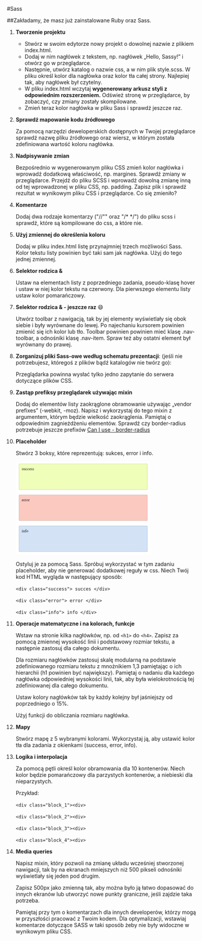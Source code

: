 #Sass

##Zakładamy, że masz już zainstalowane Ruby oraz Sass.

1. **Tworzenie projektu**

	* Stwórz w swoim edytorze nowy projekt o dowolnej nazwie z plikiem index.html. 
	* Dodaj w nim nagłówek z tekstem, np. nagłówek „Hello, Sassy!” i otwórz go w przeglądarce.
	* Następnie, utwórz katalog o nazwie css, a w nim plik style.scss.  W pliku określ kolor dla nagłówka oraz kolor tła całej strony. Najlepiej tak, aby nagłówek był czytelny. 
	* W pliku index.html wczytaj **wygenerowany arkusz styli z odpowiednim rozszerzeniem.** Odśwież stronę w przeglądarce, by zobaczyć, czy zmiany zostały skompilowane.
	* Zmień teraz kolor nagłówka w pliku Sass i sprawdź jeszcze raz.

2. **Sprawdź mapowanie kodu źródłowego**

	Za pomocą narzędzi deweloperskich dostępnych w Twojej przeglądarce sprawdź nazwę pliku źródłowego oraz wiersz, w którym została zdefiniowana wartość koloru nagłówka.
 
3. **Nadpisywanie zmian**

	Bezpośrednio w wygenerowanym pliku CSS zmień kolor nagłówka i wprowadź dodatkową właściwość, np. margines. Sprawdź zmiany w przeglądarce. Przejdź do pliku SCSS i wprowadź dowolną zmianę inną od tej wprowadzonej w pliku CSS, np. padding. Zapisz plik i sprawdź rezultat w wynikowym pliku CSS i przeglądarce. Co się zmieniło? 

4. **Komentarze**

	Dodaj dwa rodzaje komentarzy ("//"" oraz "/*  */") do pliku scss i sprawdź, które są kompilowane do css, a które nie.

5. **Użyj zmiennej do określenia koloru**

	Dodaj w pliku index.html listę przynajmniej trzech możliwości Sass. Kolor tekstu listy powinien być taki sam jak nagłówka. Użyj do tego jednej zmiennej.

6. **Selektor rodzica &**

	Ustaw na elementach listy z poprzedniego zadania, pseudo-klasę hover i ustaw w niej kolor tekstu na czerwony. Dla pierwszego elementu listy ustaw kolor pomarańczowy.

7. **Selektor rodzica & - jeszcze raz** :smile:

	Utwórz toolbar z nawigacją, tak by jej elementy wyświetlały się obok siebie i były wyrównane do lewej. Po najechaniu kursorem powinien zmienić się ich kolor lub tło. Toolbar powinien powinien mieć klasę .nav-toolbar, a odnośniki klasę .nav-item. Spraw też aby ostatni element był wyrównany do prawej.

8. **Zorganizuj pliki Sass-owe według schematu prezentacji**: (jeśli nie potrzebujesz, któregoś z plików bądź katalogów nie twórz go):

	Przeglądarka powinna wysłać tylko jedno zapytanie do serwera dotyczące plików CSS.

9. **Zastąp prefiksy przeglądarek używając mixin**

	Dodaj do elementów listy zaokrąglone obramowanie używając „vendor prefixes” (-webkit, -moz). Napisz i wykorzystaj do tego mixin z argumentem, którym będzie wielkość zaokrąglenia. Pamiętaj o odpowiednim zagnieżdżeniu elementów. 
	Sprawdź czy border-radius potrzebuje jeszcze prefixów [Can I use - border-radius](http://caniuse.com/#search=border-radius)
	
10. **Placeholder**

	Stwórz 3 boksy, które reprezentują: sukces, error i info. 

	![Placeholder](images/placeholder.jpg)

	Ostyluj je za pomocą Sass. Spróbuj wykorzystać w tym zadaniu placeholder, aby nie generować dodatkowej reguły w css. Niech Twój kod HTML wygląda w następujący sposób:

	```<div class="success"> succes </div>```

	```<div class="error"> error </div>```

	```<div class="info"> info </div>```
	

11. **Operacje matematyczne i na kolorach, funkcje**

	Wstaw na stronie kilka nagłówków, np. od ```<h1>``` do ```<h4>```. Zapisz za pomocą zmiennej wysokość linii i podstawowy rozmiar tekstu, a następnie zastosuj dla całego dokumentu.

	Dla rozmiaru nagłówków zastosuj skalę modularną na podstawie zdefiniowanego rozmiaru tekstu z mnożnikiem 1,3 pamiętając o ich hierarchii (h1 powinien być największy). Pamiętaj o nadaniu dla każdego nagłówka odpowiedniej wysokości linii, tak, aby była wielokrotnością tej zdefiniowanej dla całego dokumentu.

	Ustaw kolory nagłówków tak by każdy kolejny był jaśniejszy od poprzedniego o 15%.
	
	Użyj funkcji do obliczania rozmiaru nagłówka.
	
	

12. **Mapy**

	Stwórz mapę z 5 wybranymi kolorami. Wykorzystaj ją, aby ustawić kolor tła dla zadania z okienkami (success, error, info).
	
13. **Logika i interpolacja**

	Za pomocą pętli określ kolor obramowania dla 10 kontenerów. Niech kolor będzie pomarańczowy dla parzystych kontenerów, a niebieski dla nieparzystych.

	Przykład:

	```<div class="block_1"><div>```

	```<div class="block_2"><div>```

	```<div class="block_3"><div>```

	```<div class="block_4"><div>```



14. **Media queries**

	Napisz mixin, który pozwoli na zmianę układu wcześniej stworzonej nawigacji, tak by na ekranach mniejszych niż 500 pikseli odnośniki wyświetlały się jeden pod drugim.

	Zapisz 500px jako zmienną tak, aby można było ją łatwo dopasować do innych ekranów lub utworzyć nowe punkty graniczne, jeśli zajdzie taka potrzeba.

	Pamiętaj przy tym o komentarzach dla innych developerów, którzy mogą w przyszłości pracować z Twoim kodem. Dla optymalizacji, wstawiaj komentarze dotyczące SASS w taki sposób żeby nie były widoczne w wynikowym pliku CSS.








